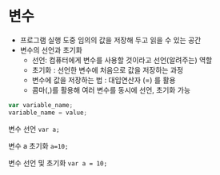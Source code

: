 # 변수

- 프로그램 실행 도중 임의의 값을 저장해 두고 읽을 수 있는 공간
- 변수의 선언과 초기화
   - 선언: 컴퓨터에게 변수를 사용할 것이라고 선언(알려주는) 역할
   - 초기화 : 선언한 변수에 처음으로 값을 저장하는 과정
   - 변수에 값을 저장하는 법 : 대입연산자 (=) 를 활용
   - 콤마(,)를 활용해 여러 변수를 동시에 선언, 초기화 가능

```JavaScript
var variable_name;
variable_name = value;
```

변수 선언 ```var a;```
 
변수 a 초기화 ```a=10;```
 
변수 선언 및 초기화 ```var a = 10;```
 

